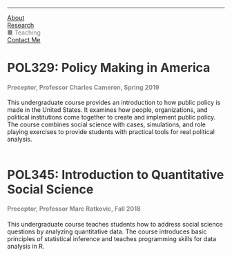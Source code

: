 <hr>
<div class="row">
  <div class="column left" style="color:#888">
    <a href="https://leahrosenstiel.github.io">About</a> <br> <a href="research">Research</a> <br><currentpage></currentpage> &#9632; Teaching<br> <a href="contactme">Contact Me</a>
  </div>
  <div class="column right">
<h1 style="color:#333">POL329: Policy Making in America</h1> 
<h4 style="color:#888">Preceptor, Professor Charles Cameron, Spring 2019</h4>
This undergraduate course provides an introduction to how public policy is made in the United States. It examines how people, organizations, and political institutions come together to create and implement public policy. The course combines social science with cases, simulations, and role playing exercises to provide students with practical tools for real political analysis. <br> <br>

<h1 style="color:#333">POL345: Introduction to Quantitative Social Science</h1> 
<h4 style="color:#888">Preceptor, Professor Marc Ratkovic, Fall 2018</h4>
This undergraduate course teaches students how to address social science questions by analyzing quantitative data. The course introduces basic principles of statistical inference and teaches programming skills for data analysis in R. <br> <br>
</div>
</div>
